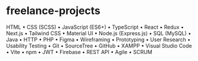 # freelance-projects
HTML • CSS (SCSS) • JavaScript (ES6+) • TypeScript • React • Redux • Next.js • Tailwind CSS • Material UI • Node.js (Express.js) • SQL (MySQL) • Java • HTTP • PHP • Figma • Wireframing • Prototyping • User Research • Usability Testing • Git • SourceTree • GitHub • XAMPP • Visual Studio Code • Vite • npm • JWT • Firebase • REST API • Agile • SCRUM
